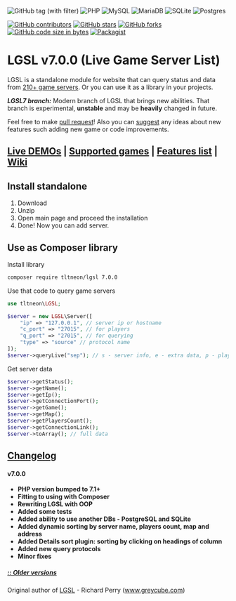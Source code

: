 ![GitHub tag (with filter)](https://img.shields.io/github/v/tag/tltneon/lgsl?filter=v7*&style=for-the-badge&color=green)
![PHP](https://img.shields.io/badge/PHP-7.1+-brightgreen?style=for-the-badge&logo=php)
![MySQL](https://img.shields.io/badge/MySQL-5.5+-brightgreen?style=for-the-badge&logo=mysql)
![MariaDB](https://img.shields.io/badge/MariaDB-5.5+-brightgreen?style=for-the-badge&logo=mariadb)
![SQLite](https://img.shields.io/badge/SQLite-3-brightgreen?style=for-the-badge&logo=sqlite)
![Postgres](https://img.shields.io/badge/PostgreSQL-11+-brightgreen?style=for-the-badge&logo=postgresql)

[![GitHub contributors](https://img.shields.io/github/contributors/tltneon/lgsl?style=for-the-badge)](https://github.com/tltneon/lgsl/graphs/contributors)
[![GitHub stars](https://img.shields.io/github/stars/tltneon/lgsl?style=for-the-badge)](https://github.com/tltneon/lgsl/stargazers)
[![GitHub forks](https://img.shields.io/github/forks/tltneon/lgsl?style=for-the-badge)](https://github.com/tltneon/lgsl/fork)
[![GitHub code size in bytes](https://img.shields.io/github/languages/code-size/tltneon/lgsl?style=for-the-badge)](https://github.com/tltneon/lgsl/archive/master.zip)
[![Packagist](https://img.shields.io/packagist/l/tltneon/lgsl?style=for-the-badge)](https://github.com/tltneon/lgsl/blob/master/LICENSE)
# LGSL v7.0.0 (Live Game Server List)
LGSL is a standalone module for website that can query status and data from [210+ game servers](https://github.com/tltneon/lgsl/wiki/Supported-Games,-Query-protocols,-Default-ports). Or you can use it as a library in your projects.

***LGSL7 branch:*** Modern branch of LGSL that brings new abilities. That branch is experimental, **unstable** and may be **heavily** changed in future.

Feel free to make [pull request](https://github.com/tltneon/lgsl)! Also you can [suggest](https://github.com/tltneon/lgsl/issues) any ideas about new features such adding new game or code improvements.

## [Live DEMOs](https://github.com/tltneon/lgsl/wiki/Who-uses-LGSL) |  [Supported games](https://github.com/tltneon/lgsl/wiki/Supported-Games,-Query-protocols,-Default-ports) | [Features list](https://github.com/tltneon/lgsl/wiki/features) | [Wiki](https://github.com/tltneon/lgsl/wiki) 




## Install standalone
1. Download
2. Unzip
3. Open main page and proceed the installation
4. Done! Now you can add server.
## Use as Composer library
Install library
```bash
composer require tltneon/lgsl 7.0.0
```
Use that code to query game servers
```php
use tltneon\LGSL;

$server = new LGSL\Server([
    "ip" => "127.0.0.1", // server ip or hostname
    "c_port" => "27015", // for players
    "q_port" => "27015", // for querying
    "type" => "source" // protocol name
]);
$server->queryLive("sep"); // s - server info, e - extra data, p - players info
```
Get server data 
```php
$server->getStatus();
$server->getName();
$server->getIp();
$server->getConnectionPort();
$server->getGame();
$server->getMap();
$server->getPlayersCount();
$server->getConnectionLink();
$server->toArray(); // full data
```

## [Changelog](https://github.com/tltneon/lgsl/wiki/Changelog)
#### v7.0.0
- **PHP version bumped to 7.1+**
- **Fitting to using with Composer**
- **Rewriting LGSL with OOP**
- **Added some tests**
- **Added ability to use another DBs - PostgreSQL and SQLite**
- **Added dynamic sorting by server name, players count, map and address**
- **Added Details sort plugin: sorting by clicking on headings of column**
- **Added new query protocols**
- **Minor fixes**

##### [:: Older versions](https://github.com/tltneon/lgsl/wiki/Changelog)

Original author of [LGSL](https://github.com/tltneon/lgsl/releases/tag/v5.8) - Richard Perry (www.greycube.com)
